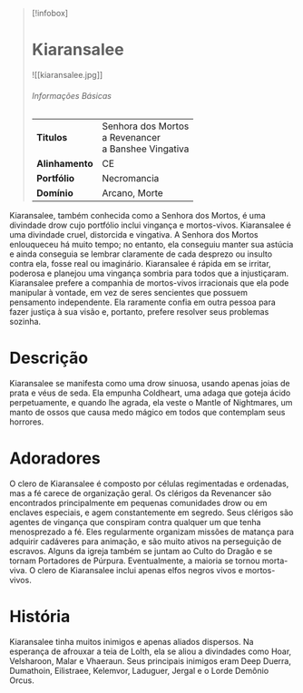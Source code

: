 > [!infobox]
> # Kiaransalee
> ![[kiaransalee.jpg]]
> ###### Informações Básicas
> | | |
> | ---- | ---- |
> | **Titulos** | Senhora dos Mortos<br/>a Revenancer<br/>a Banshee Vingativa |
> | **Alinhamento** | CE |
> | **Portfólio** | Necromancia |
> | **Domínio** | Arcano, Morte |

Kiaransalee, também conhecida como a Senhora dos Mortos, é uma divindade drow cujo portfólio inclui vingança e mortos-vivos. Kiaransalee é uma divindade cruel, distorcida e vingativa. A Senhora dos Mortos enlouqueceu há muito tempo; no entanto, ela conseguiu manter sua astúcia e ainda conseguia se lembrar claramente de cada desprezo ou insulto contra ela, fosse real ou imaginário. Kiaransalee é rápida em se irritar, poderosa e planejou uma vingança sombria para todos que a injustiçaram. Kiaransalee prefere a companhia de mortos-vivos irracionais que ela pode manipular à vontade, em vez de seres sencientes que possuem pensamento independente. Ela raramente confia em outra pessoa para fazer justiça à sua visão e, portanto, prefere resolver seus problemas sozinha.

# Descrição
Kiaransalee se manifesta como uma drow sinuosa, usando apenas joias de prata e véus de seda. Ela empunha Coldheart, uma adaga que goteja ácido perpetuamente, e quando lhe agrada, ela veste o Mantle of Nightmares, um manto de ossos que causa medo mágico em todos que contemplam seus horrores.

# Adoradores
O clero de Kiaransalee é composto por células regimentadas e ordenadas, mas a fé carece de organização geral. Os clérigos da Revenancer são encontrados principalmente em pequenas comunidades drow ou em enclaves especiais, e agem constantemente em segredo. Seus clérigos são agentes de vingança que conspiram contra qualquer um que tenha menosprezado a fé. Eles regularmente organizam missões de matança para adquirir cadáveres para animação, e são muito ativos na perseguição de escravos. Alguns da igreja também se juntam ao Culto do Dragão e se tornam Portadores de Púrpura. Eventualmente, a maioria se tornou morta-viva. O clero de Kiaransalee inclui apenas elfos negros vivos e mortos-vivos.

# História
Kiaransalee tinha muitos inimigos e apenas aliados dispersos. Na esperança de afrouxar a teia de Lolth, ela se aliou a divindades como Hoar, Velsharoon, Malar e Vhaeraun. Seus principais inimigos eram Deep Duerra, Dumathoin, Eilistraee, Kelemvor, Laduguer, Jergal e o Lorde Demônio Orcus.